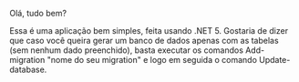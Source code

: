 Olá, tudo bem? 

Essa é uma aplicação bem simples, feita usando .NET 5. Gostaria de dizer que caso você queira gerar um banco de dados apenas com as tabelas (sem nenhum dado preenchido),
basta executar os comandos Add-migration "nome do seu migration" e logo em seguida o comando Update-database.
